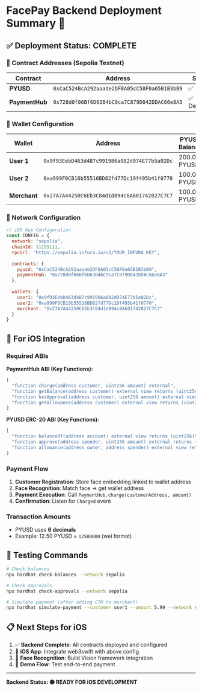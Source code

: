 # FacePay Backend Deployment Summary 🚀

## ✅ Deployment Status: COMPLETE

### 📍 Contract Addresses (Sepolia Testnet)

| Contract | Address | Status |
|----------|---------|---------|
| **PYUSD** | `0xCaC524BcA292aaade2DF8A05cC58F0a65B1B3bB9` | ✅ Live |
| **PaymentHub** | `0x728d0f06Bf6D63B4bC9ca7C879D042DDAC66e8A3` | ✅ Deployed |

### 👛 Wallet Configuration

| Wallet | Address | PYUSD Balance | Approval Status |
|---------|---------|---------------|-----------------|
| **User 1** | `0x9f93EebD463d4B7c991986a082d974E77b5a02Dc` | 200.00 PYUSD | ✅ MAX |
| **User 2** | `0xa999F0CB16b55516BD82fd77Dc19f495b41f0770` | 100.00 PYUSD | ✅ MAX |
| **Merchant** | `0x27A7A44250C6Eb3C84d1d894c8A601742827C7C7` | 100.00 PYUSD | N/A |

### 🔧 Network Configuration

```javascript
// iOS App Configuration
const CONFIG = {
  network: "sepolia",
  chainId: 11155111,
  rpcUrl: "https://sepolia.infura.io/v3/YOUR_INFURA_KEY",
  
  contracts: {
    pyusd: "0xCaC524BcA292aaade2DF8A05cC58F0a65B1B3bB9",
    paymentHub: "0x728d0f06Bf6D63B4bC9ca7C879D042DDAC66e8A3"
  },
  
  wallets: {
    user1: "0x9f93EebD463d4B7c991986a082d974E77b5a02Dc",
    user2: "0xa999F0CB16b55516BD82fd77Dc19f495b41f0770",
    merchant: "0x27A7A44250C6Eb3C84d1d894c8A601742827C7C7"
  }
}
```

## 📱 For iOS Integration

### Required ABIs

**PaymentHub ABI (Key Functions):**
```json
[
  "function charge(address customer, uint256 amount) external",
  "function getBalance(address customer) external view returns (uint256)",
  "function hasApproval(address customer, uint256 amount) external view returns (bool)",
  "function getAllowance(address customer) external view returns (uint256)"
]
```

**PYUSD ERC-20 ABI (Key Functions):**
```json
[
  "function balanceOf(address account) external view returns (uint256)",
  "function approve(address spender, uint256 amount) external returns (bool)",
  "function allowance(address owner, address spender) external view returns (uint256)"
]
```

### Payment Flow

1. **Customer Registration**: Store face embedding linked to wallet address
2. **Face Recognition**: Match face → get wallet address
3. **Payment Execution**: Call `PaymentHub.charge(customerAddress, amount)`
4. **Confirmation**: Listen for `Charged` event

### Transaction Amounts

- PYUSD uses **6 decimals**
- Example: 12.50 PYUSD = `12500000` (wei format)

## 🧪 Testing Commands

```bash
# Check balances
npx hardhat check-balances --network sepolia

# Check approvals
npx hardhat check-approvals --network sepolia

# Simulate payment (after adding ETH to merchant)
npx hardhat simulate-payment --customer user1 --amount 5.99 --network sepolia
```

## 📋 Next Steps for iOS

1. ✅ **Backend Complete**: All contracts deployed and configured
2. 🔄 **iOS App**: Integrate web3swift with above config
3. 🔄 **Face Recognition**: Build Vision framework integration
4. 🔄 **Demo Flow**: Test end-to-end payment

---

**Backend Status: 🟢 READY FOR iOS DEVELOPMENT** 